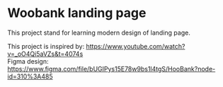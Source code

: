# Woobank landing page

This project stand for learning modern design of landing page.<br />

This project is inspired by: https://www.youtube.com/watch?v=_oO4Qi5aVZs&t=4074s<br />
Figma design: https://www.figma.com/file/bUGIPys15E78w9bs1l4tgS/HooBank?node-id=310%3A485
